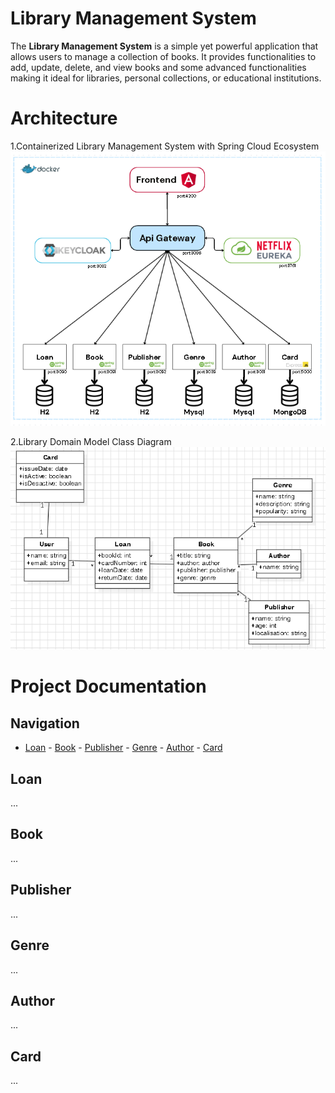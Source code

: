 # Library Management System

The **Library Management System** is a simple yet powerful application that allows users to manage a collection of books. It provides functionalities to add, update, delete, and view books and some advanced functionalities making it ideal for libraries, personal collections, or educational institutions.

# Architecture 
1.Containerized Library Management System with Spring Cloud Ecosystem
![Alt Text Description](diagramprojet.png)

2.Library Domain Model Class Diagram
![Alt Text Description](diagclasse.PNG)
# Project Documentation

## Navigation
- [Loan](#Loan) - [Book](#Book) - [Publisher](#Publisher) - [Genre](#Genre) - [Author](#Author) - [Card](#Card)

<a name="Loan"></a>
## Loan
...

<a name="Book"></a>
## Book
...

<a name="Publisher"></a>
## Publisher
...

<a name="Genre"></a>
## Genre
...

<a name="Author"></a>
## Author
...

<a name="Card"></a>
## Card
...




















